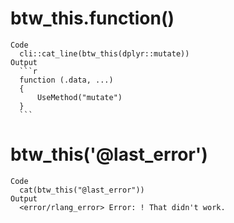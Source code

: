 # btw_this.function()

    Code
      cli::cat_line(btw_this(dplyr::mutate))
    Output
      ```r
      function (.data, ...) 
      {
          UseMethod("mutate")
      }
      ```

# btw_this('@last_error')

    Code
      cat(btw_this("@last_error"))
    Output
      <error/rlang_error> Error: ! That didn't work.

